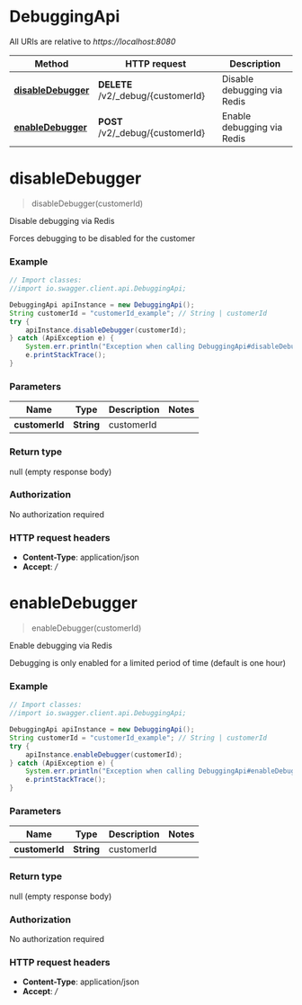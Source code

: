 # DebuggingApi

All URIs are relative to *https://localhost:8080*

Method | HTTP request | Description
------------- | ------------- | -------------
[**disableDebugger**](DebuggingApi.md#disableDebugger) | **DELETE** /v2/_debug/{customerId} | Disable debugging via Redis
[**enableDebugger**](DebuggingApi.md#enableDebugger) | **POST** /v2/_debug/{customerId} | Enable debugging via Redis


<a name="disableDebugger"></a>
# **disableDebugger**
> disableDebugger(customerId)

Disable debugging via Redis

Forces debugging to be disabled for the customer

### Example
```java
// Import classes:
//import io.swagger.client.api.DebuggingApi;

DebuggingApi apiInstance = new DebuggingApi();
String customerId = "customerId_example"; // String | customerId
try {
    apiInstance.disableDebugger(customerId);
} catch (ApiException e) {
    System.err.println("Exception when calling DebuggingApi#disableDebugger");
    e.printStackTrace();
}
```

### Parameters

Name | Type | Description  | Notes
------------- | ------------- | ------------- | -------------
 **customerId** | **String**| customerId |

### Return type

null (empty response body)

### Authorization

No authorization required

### HTTP request headers

 - **Content-Type**: application/json
 - **Accept**: */*

<a name="enableDebugger"></a>
# **enableDebugger**
> enableDebugger(customerId)

Enable debugging via Redis

Debugging is only enabled for a limited period of time (default is one hour)

### Example
```java
// Import classes:
//import io.swagger.client.api.DebuggingApi;

DebuggingApi apiInstance = new DebuggingApi();
String customerId = "customerId_example"; // String | customerId
try {
    apiInstance.enableDebugger(customerId);
} catch (ApiException e) {
    System.err.println("Exception when calling DebuggingApi#enableDebugger");
    e.printStackTrace();
}
```

### Parameters

Name | Type | Description  | Notes
------------- | ------------- | ------------- | -------------
 **customerId** | **String**| customerId |

### Return type

null (empty response body)

### Authorization

No authorization required

### HTTP request headers

 - **Content-Type**: application/json
 - **Accept**: */*

